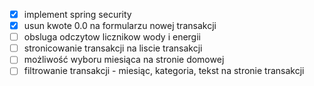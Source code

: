- [X] implement spring security
- [X] usun kwote 0.0 na formularzu nowej transakcji
- [ ] obsluga odczytow licznikow wody i energii
- [ ] stronicowanie transakcji na liscie transakcji
- [ ] możliwość wyboru miesiąca na stronie domowej
- [ ] filtrowanie transakcji - miesiąc, kategoria, tekst na stronie transakcji
